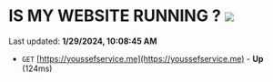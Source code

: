 # IS MY WEBSITE RUNNING ? [![](https://img.shields.io/static/v1?label=Sponsor&message=%E2%9D%A4&logo=GitHub&color=%23fe8e86)](https://github.com/sponsors/<username>)

Last updated: **1/29/2024, 10:08:45 AM**

- `GET` [https://youssefservice.me](https://youssefservice.me) - **Up** (124ms)
